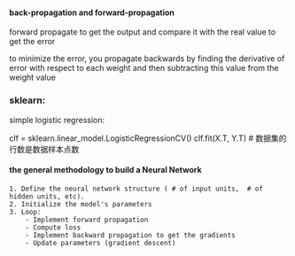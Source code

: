 #### back-propagation and forward-propagation

forward propagate to get the output and compare it with the real value to get the error 

to minimize the error, you propagate backwards by finding the derivative of error with respect to each weight and then subtracting this value from the weight value 

### sklearn:

simple logistic regression:

clf = sklearn.linear_model.LogisticRegressionCV()
clf.fit(X.T, Y.T) # 数据集的行数是数据样本点数

####  the general methodology to build a Neural Network 

```
1. Define the neural network structure ( # of input units,  # of hidden units, etc). 
2. Initialize the model's parameters
3. Loop:
    - Implement forward propagation
    - Compute loss
    - Implement backward propagation to get the gradients
    - Update parameters (gradient descent)
```


